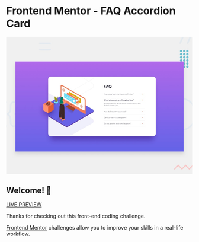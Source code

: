 # Frontend Mentor - FAQ Accordion Card

![Design preview for the FAQ Accordion Card coding challenge](./design/desktop-preview.jpg)

## Welcome! 👋
[LIVE PREVIEW](https://faqaccordioncard-tediko.netlify.app/)

Thanks for checking out this front-end coding challenge.

[Frontend Mentor](https://www.frontendmentor.io) challenges allow you to improve your skills in a real-life workflow.
